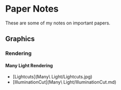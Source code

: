 # Paper Notes

These are some of my notes on important papers.


## Graphics

### Rendering

#### Many Light Rendering

- [Lightcuts](Many\ Light/Lightcuts.jpg)
- [IlluminationCut](Many\ Light/IlluminationCut.md)
